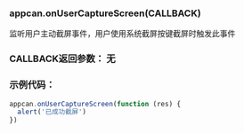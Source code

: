 ### appcan.onUserCaptureScreen(CALLBACK)

监听用户主动截屏事件，用户使用系统截屏按键截屏时触发此事件

### CALLBACK返回参数： 无

### 示例代码：

```javascript
appcan.onUserCaptureScreen(function (res) {
  alert('已成功截屏')
})
```

